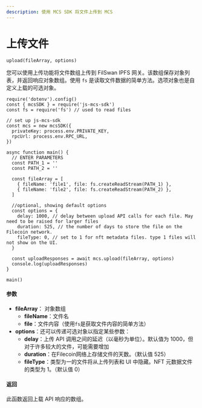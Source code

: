 ```yaml
---
description: 使用 MCS SDK 将文件上传到 MCS
---
```


# 上传文件

```shell
upload(fileArray, options)
```

您可以使用上传功能将文件数组上传到 FilSwan IPFS 网关。该数组保存对象列表，并返回响应对象数组。使用 `fs` 是读取文件数据的简单方法。选项对象也是自定义上载的可选对象。

```
require('dotenv').config()
const { mcsSDK } = require('js-mcs-sdk')
const fs = require('fs') // used to read files

// set up js-mcs-sdk
const mcs = new mcsSDK({
  privateKey: process.env.PRIVATE_KEY,
  rpcUrl: process.env.RPC_URL,
})

async function main() {
  // ENTER PARAMETERS
  const PATH_1 = ''
  const PATH_2 = ''
  
  const fileArray = [
    { fileName: 'file1', file: fs.createReadStream(PATH_1) },
    { fileName: 'file2', file: fs.createReadStream(PATH_2) },
  ]
  
  //optional, showing default options
  const options = {
    delay: 1000, // delay between upload API calls for each file. May need to be raised for larger files
    duration: 525, // the number of days to store the file on the Filecoin network.
    fileType: 0, // set to 1 for nft metadata files. type 1 files will not show on the UI.
  }
  
  const uploadResponses = await mcs.upload(fileArray, options)
  console.log(uploadResponses)
}

main()
```

#### 参数 <a href="#can-shu" id="can-shu"></a>

* **fileArray**： 对象数组
  * **fileName**：文件名
  * **file**：文件内容（使用`fs`是获取文件内容的简单方法）
* **options**：还可以传递可选对象以指定某些参数：
  * **delay**：上传 API 调用之间的延迟（以毫秒为单位）。默认值为 1000，但对于许多较大的文件，可能需要增加
  * **duration**：在Filecoin网络上存储文件的天数。（默认值 525）
  * **fileType**：类型为一的文件将从上传列表和 UI 中隐藏。NFT 元数据文件的类型为 1。（默认值 0）

#### 返回 <a href="#fan-hui" id="fan-hui"></a>

此函数返回上载 API 响应的数组。
